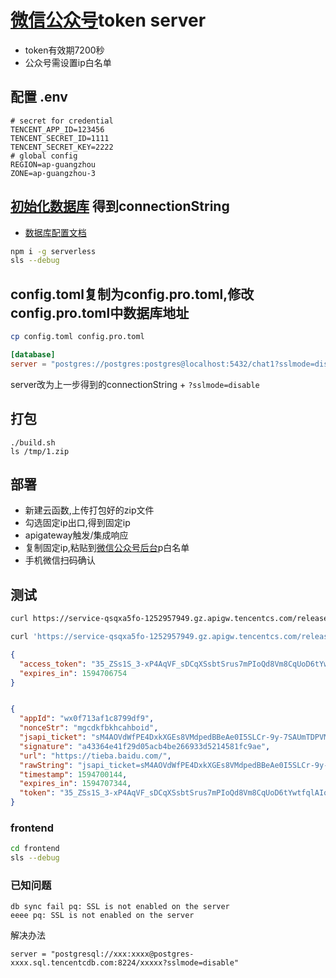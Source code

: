 # [微信公众号](https://developers.weixin.qq.com/doc/offiaccount/Basic_Information/Get_access_token.html)token server

+ token有效期7200秒
+ 公众号需设置ip白名单


## 配置 .env

```
# secret for credential
TENCENT_APP_ID=123456
TENCENT_SECRET_ID=1111
TENCENT_SECRET_KEY=2222
# global config
REGION=ap-guangzhou
ZONE=ap-guangzhou-3
```

## [初始化数据库](https://cloud.tencent.com/document/product/583/45363) 得到connectionString


+ [数据库配置文档](https://github.com/serverless-components/tencent-postgresql/blob/master/docs/configure.md)

```bash
npm i -g serverless
sls --debug
```

## config.toml复制为config.pro.toml,修改config.pro.toml中数据库地址
```bash 
cp config.toml config.pro.toml

```

```toml
[database]
server = "postgres://postgres:postgres@localhost:5432/chat1?sslmode=disable"
```
server改为上一步得到的connectionString + `?sslmode=disable`

## 打包

```
./build.sh
ls /tmp/1.zip

```

## 部署

+ 新建云函数,上传打包好的zip文件
+ 勾选固定ip出口,得到固定ip
+ apigateway触发/集成响应
+ 复制固定ip,粘贴到[微信公众号后台](https://mp.weixin.qq.com/advanced/advanced?action=dev&t=advanced/dev)p白名单
+ 手机微信扫码确认


## 测试

```bash
curl https://service-qsqxa5fo-1252957949.gz.apigw.tencentcs.com/release/weixin-token/

curl 'https://service-qsqxa5fo-1252957949.gz.apigw.tencentcs.com/release/weixin-token/jssdk' -H 'referer: https://tieba.baidu.com/index.html' -H 'Origin: https://tieba.baidu.com/' 

```

```json
{
  "access_token": "35_ZSs1S_3-xP4AqVF_sDCqXSsbtSrus7mPIoQd8Vm8CqUoD6tYwtfqlAIocS67KhgB0F8D_icwEj1VfYxjj9OkYtYqFZI9-6MfaZyYGWdQzo1eoBoLclC98d4tXoRhm7KLGUrRb96vSUqJq8qdOOGiAFAFFX",
  "expires_in": 1594706754
}
```

```json

{
  "appId": "wx0f713af1c8799df9",
  "nonceStr": "mgcdkfbkhcahboid",
  "jsapi_ticket": "sM4AOVdWfPE4DxkXGEs8VMdpedBBeAe0I5SLCr-9y-7SAUmTDPVMYOjPqns8dRZsAGT-KAEc-ecVmiNEWCIeqA",
  "signature": "a43364e41f29d05acb4be266933d5214581fc9ae",
  "url": "https://tieba.baidu.com/",
  "rawString": "jsapi_ticket=sM4AOVdWfPE4DxkXGEs8VMdpedBBeAe0I5SLCr-9y-7SAUmTDPVMYOjPqns8dRZsAGT-KAEc-ecVmiNEWCIeqA&noncestr=mgcdkfbkhcahboid&timestamp=1594700144&url=https://tieba.baidu.com/",
  "timestamp": 1594700144,
  "expires_in": 1594707344,
  "token": "35_ZSs1S_3-xP4AqVF_sDCqXSsbtSrus7mPIoQd8Vm8CqUoD6tYwtfqlAIocS67KhgB0F8D_icwEj1VfYxjj9OkYtYqFZI9-6MfaZyYGWdQzo1eoBoLclC98d4tXoRhm7KLGUrRb96vSUqJq8qdOOGiAFAFFX"
}

```


### frontend


```bash
cd frontend
sls --debug

```










### 已知问题

```
db sync fail pq: SSL is not enabled on the server
eeee pq: SSL is not enabled on the server

```
解决办法
```
server = "postgresql://xxx:xxxx@postgres-xxxx.sql.tencentcdb.com:8224/xxxxx?sslmode=disable"
```

